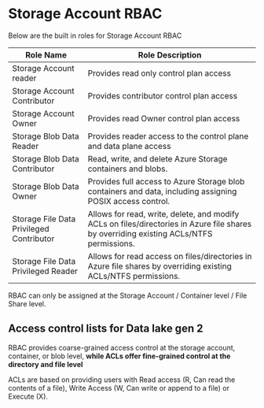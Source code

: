 # Storage Account RBAC

Below are the built in roles for Storage Account RBAC

| Role Name | Role Description |
|-----------|------------------|
| Storage Account reader       | Provides read only control plan access   |
| Storage Account Contributor  | Provides contributor control plan access |
| Storage Account Owner        | Provides read Owner control plan access  |
| Storage Blob Data Reader     | Provides reader access to the control plane and data plane access |
| Storage Blob Data Contributor| Read, write, and delete Azure Storage containers and blobs.       |
| Storage Blob Data Owner      |Provides full access to Azure Storage blob containers and data, including assigning POSIX access control. |
| Storage File Data Privileged Contributor| Allows for read, write, delete, and modify ACLs on files/directories in Azure file shares by overriding existing ACLs/NTFS permissions. |
| Storage File Data Privileged Reader | Allows for read access on files/directories in Azure file shares by overriding existing ACLs/NTFS permissions. |

RBAC can only be assigned at the Storage Account / Container level / File Share level.


## Access control lists for Data lake gen 2

RBAC provides coarse-grained access control at the storage account, container, or blob level, **while ACLs offer fine-grained control at the directory and file level**

ACLs are based on providing users with Read access (R, Can read the contents of a file), Write Access (W, Can write or append to a file) or Execute (X).
